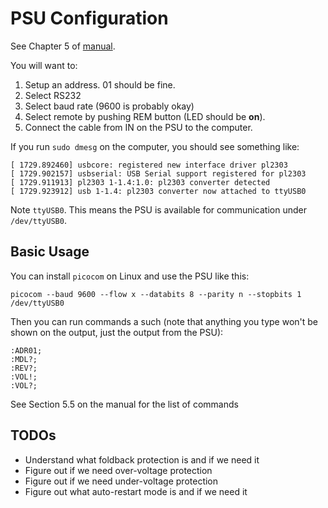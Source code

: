 # PSU Configuration

See Chapter 5 of [manual](https://www.emea.lambda.tdk.com/de/KB/ZUP-User-Manual.pdf).

You will want to:

1. Setup an address. 01 should be fine.
2. Select RS232
3. Select baud rate (9600 is probably okay)
4. Select remote by pushing REM button (LED should be **on**).
5. Connect the cable from IN on the PSU to the computer.

If you run `sudo dmesg` on the computer, you should see something like:

```
[ 1729.892460] usbcore: registered new interface driver pl2303
[ 1729.902157] usbserial: USB Serial support registered for pl2303
[ 1729.911913] pl2303 1-1.4:1.0: pl2303 converter detected
[ 1729.923912] usb 1-1.4: pl2303 converter now attached to ttyUSB0
```

Note `ttyUSB0`. This means the PSU is available for communication under
`/dev/ttyUSB0`.

## Basic Usage

You can install `picocom` on Linux and use the PSU like this:

```
picocom --baud 9600 --flow x --databits 8 --parity n --stopbits 1 /dev/ttyUSB0
```

Then you can run commands a such (note that anything you type won't be
shown on the output, just the output from the PSU):
```
:ADR01;
:MDL?;
:REV?;
:VOL!;
:VOL?;
```

See Section 5.5 on the manual for the list of commands


## TODOs

* Understand what foldback protection is and if we need it
* Figure out if we need over-voltage protection
* Figure out if we need under-voltage protection
* Figure out what auto-restart mode is and if we need it
